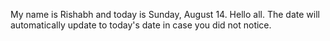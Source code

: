 My name is Rishabh and today is Sunday, August 14. Hello all. The date will automatically update to today's date in case you did not notice.
